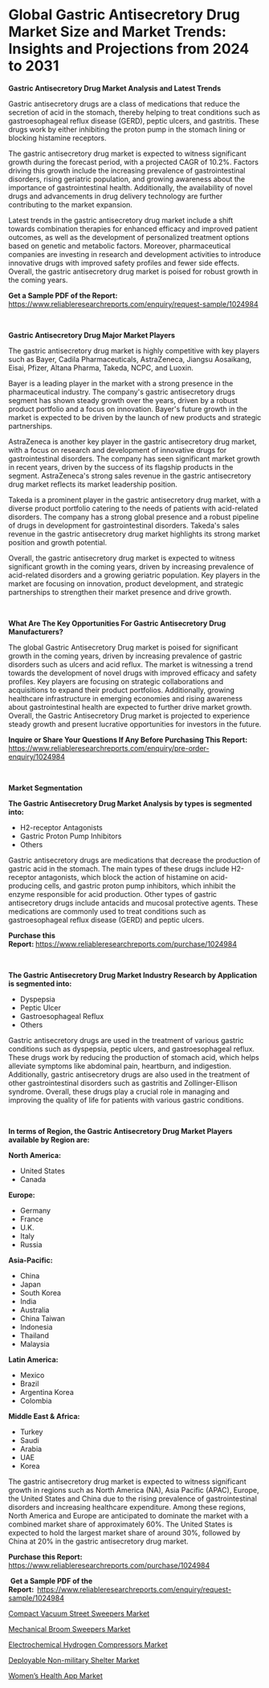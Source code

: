 <p><h1>Global Gastric Antisecretory Drug Market Size and Market Trends: Insights and Projections from 2024 to 2031</h1></p><p><strong>Gastric Antisecretory Drug Market Analysis and Latest Trends</strong></p>
<p><p>Gastric antisecretory drugs are a class of medications that reduce the secretion of acid in the stomach, thereby helping to treat conditions such as gastroesophageal reflux disease (GERD), peptic ulcers, and gastritis. These drugs work by either inhibiting the proton pump in the stomach lining or blocking histamine receptors.</p><p>The gastric antisecretory drug market is expected to witness significant growth during the forecast period, with a projected CAGR of 10.2%. Factors driving this growth include the increasing prevalence of gastrointestinal disorders, rising geriatric population, and growing awareness about the importance of gastrointestinal health. Additionally, the availability of novel drugs and advancements in drug delivery technology are further contributing to the market expansion.</p><p>Latest trends in the gastric antisecretory drug market include a shift towards combination therapies for enhanced efficacy and improved patient outcomes, as well as the development of personalized treatment options based on genetic and metabolic factors. Moreover, pharmaceutical companies are investing in research and development activities to introduce innovative drugs with improved safety profiles and fewer side effects. Overall, the gastric antisecretory drug market is poised for robust growth in the coming years.</p></p>
<p><strong>Get a Sample PDF of the Report:&nbsp;</strong> <a href="https://www.reliableresearchreports.com/enquiry/request-sample/1024984">https://www.reliableresearchreports.com/enquiry/request-sample/1024984</a></p>
<p>&nbsp;</p>
<p><strong>Gastric Antisecretory Drug Major Market Players</strong></p>
<p><p>The gastric antisecretory drug market is highly competitive with key players such as Bayer, Cadila Pharmaceuticals, AstraZeneca, Jiangsu Aosaikang, Eisai, Pfizer, Altana Pharma, Takeda, NCPC, and Luoxin. </p><p>Bayer is a leading player in the market with a strong presence in the pharmaceutical industry. The company's gastric antisecretory drugs segment has shown steady growth over the years, driven by a robust product portfolio and a focus on innovation. Bayer's future growth in the market is expected to be driven by the launch of new products and strategic partnerships.</p><p>AstraZeneca is another key player in the gastric antisecretory drug market, with a focus on research and development of innovative drugs for gastrointestinal disorders. The company has seen significant market growth in recent years, driven by the success of its flagship products in the segment. AstraZeneca's strong sales revenue in the gastric antisecretory drug market reflects its market leadership position.</p><p>Takeda is a prominent player in the gastric antisecretory drug market, with a diverse product portfolio catering to the needs of patients with acid-related disorders. The company has a strong global presence and a robust pipeline of drugs in development for gastrointestinal disorders. Takeda's sales revenue in the gastric antisecretory drug market highlights its strong market position and growth potential.</p><p>Overall, the gastric antisecretory drug market is expected to witness significant growth in the coming years, driven by increasing prevalence of acid-related disorders and a growing geriatric population. Key players in the market are focusing on innovation, product development, and strategic partnerships to strengthen their market presence and drive growth.</p></p>
<p>&nbsp;</p>
<p><strong>What Are The Key Opportunities For Gastric Antisecretory Drug Manufacturers?</strong></p>
<p><p>The global Gastric Antisecretory Drug market is poised for significant growth in the coming years, driven by increasing prevalence of gastric disorders such as ulcers and acid reflux. The market is witnessing a trend towards the development of novel drugs with improved efficacy and safety profiles. Key players are focusing on strategic collaborations and acquisitions to expand their product portfolios. Additionally, growing healthcare infrastructure in emerging economies and rising awareness about gastrointestinal health are expected to further drive market growth. Overall, the Gastric Antisecretory Drug market is projected to experience steady growth and present lucrative opportunities for investors in the future.</p></p>
<p><strong>Inquire or Share Your Questions If Any Before Purchasing This Report:</strong> <a href="https://www.reliableresearchreports.com/enquiry/pre-order-enquiry/1024984">https://www.reliableresearchreports.com/enquiry/pre-order-enquiry/1024984</a></p>
<p>&nbsp;</p>
<p><strong>Market Segmentation</strong></p>
<p><strong>The Gastric Antisecretory Drug Market Analysis by types is segmented into:</strong></p>
<p><ul><li>H2-receptor Antagonists</li><li>Gastric Proton Pump Inhibitors</li><li>Others</li></ul></p>
<p><p>Gastric antisecretory drugs are medications that decrease the production of gastric acid in the stomach. The main types of these drugs include H2-receptor antagonists, which block the action of histamine on acid-producing cells, and gastric proton pump inhibitors, which inhibit the enzyme responsible for acid production. Other types of gastric antisecretory drugs include antacids and mucosal protective agents. These medications are commonly used to treat conditions such as gastroesophageal reflux disease (GERD) and peptic ulcers.</p></p>
<p><strong>Purchase this Report:&nbsp;</strong><a href="https://www.reliableresearchreports.com/purchase/1024984">https://www.reliableresearchreports.com/purchase/1024984</a></p>
<p>&nbsp;</p>
<p><strong>The Gastric Antisecretory Drug Market Industry Research by Application is segmented into:</strong></p>
<p><ul><li>Dyspepsia</li><li>Peptic Ulcer</li><li>Gastroesophageal Reflux</li><li>Others</li></ul></p>
<p><p>Gastric antisecretory drugs are used in the treatment of various gastric conditions such as dyspepsia, peptic ulcers, and gastroesophageal reflux. These drugs work by reducing the production of stomach acid, which helps alleviate symptoms like abdominal pain, heartburn, and indigestion. Additionally, gastric antisecretory drugs are also used in the treatment of other gastrointestinal disorders such as gastritis and Zollinger-Ellison syndrome. Overall, these drugs play a crucial role in managing and improving the quality of life for patients with various gastric conditions.</p></p>
<p>&nbsp;</p>
<p><strong>In terms of Region, the Gastric Antisecretory Drug Market Players available by Region are:</strong></p>
<p>
    <p> <strong> North America: </strong>
        <ul>
            <li>United States</li>
            <li>Canada</li>
        </ul>
        </p> 
    <p> <strong> Europe: </strong>
        <ul>
            <li>Germany</li>
            <li>France</li>
            <li>U.K.</li>
            <li>Italy</li>
            <li>Russia</li>
        </ul>
        </p> 
    <p> <strong> Asia-Pacific: </strong>
        <ul>
            <li>China</li>
            <li>Japan</li>
            <li>South Korea</li>
            <li>India</li>
            <li>Australia</li>
            <li>China Taiwan</li>
            <li>Indonesia</li>
            <li>Thailand</li>
            <li>Malaysia</li>
        </ul>
        </p> 
    <p> <strong> Latin America: </strong>
        <ul>
            <li>Mexico</li>
            <li>Brazil</li>
            <li>Argentina Korea</li>
            <li>Colombia</li>
        </ul>
        </p> 
    <p> <strong> Middle East & Africa: </strong>
        <ul>
            <li>Turkey</li>
            <li>Saudi</li>
            <li>Arabia</li>
            <li>UAE</li>
            <li>Korea</li>
        </ul>
    </p>
    </p>
<p><p>The gastric antisecretory drug market is expected to witness significant growth in regions such as North America (NA), Asia Pacific (APAC), Europe, the United States and China due to the rising prevalence of gastrointestinal disorders and increasing healthcare expenditure. Among these regions, North America and Europe are anticipated to dominate the market with a combined market share of approximately 60%. The United States is expected to hold the largest market share of around 30%, followed by China at 20% in the gastric antisecretory drug market.</p></p>
<p><strong>Purchase this Report: </strong><a href="https://www.reliableresearchreports.com/purchase/1024984">https://www.reliableresearchreports.com/purchase/1024984</a></p>
<p>&nbsp;<strong>Get a Sample PDF of the Report:&nbsp;&nbsp;</strong><a href="https://www.reliableresearchreports.com/enquiry/request-sample/1024984">https://www.reliableresearchreports.com/enquiry/request-sample/1024984</a></p>
<p><strong></strong></p>
<p><p><a href="https://medium.com/@venaschumm2023/compact-vacuum-street-sweepers-market-comprehensive-assessment-by-type-application-and-geography-6125ddc53b24">Compact Vacuum Street Sweepers Market</a></p><p><a href="https://medium.com/@venaschumm2023/analyzing-mechanical-broom-sweepers-market-global-industry-perspective-and-forecast-2024-to-2031-84135714ab30">Mechanical Broom Sweepers Market</a></p><p><a href="https://issuu.com/reportprime-2/docs/electrochemical-hydrogen-compressors-market-size-2">Electrochemical Hydrogen Compressors Market</a></p><p><a href="https://issuu.com/reportprime-2/docs/deployable-non-military-shelter-market-size-2030.p">Deployable Non-military Shelter Market</a></p><p><a href="https://github.com/joannesouthgate/Market-Research-Report-List-1/blob/main/womens-health-app-market.md">Women’s Health App Market</a></p></p>